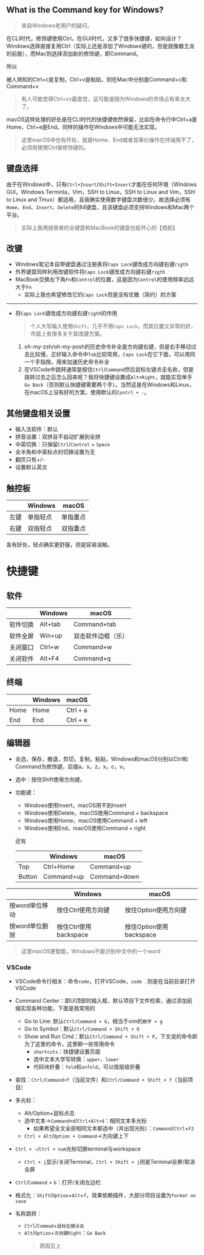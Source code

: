 ## What is the Command key for Windows?
>来自Windows老用户的疑问。

在CLI时代，修饰键使用Ctrl，在GUI时代，又多了很多快捷键，如何设计？Windows选择直接复用Ctrl（实际上还是添加了Windows键的，但是就像霸王龙的前肢），而Mac则选择添加新的修饰键，即Command。

所以

被人熟知的Ctrl+c是复制，Ctrl+v是粘贴，则在Mac中分别是Command+c和Command+v
>有人可能觉得Ctrl+cv最直觉，这可能是因为Windows的市场占有率太大了。

macOS这样处理的好处是在CLI时代的快捷键依然保留，比如在命令行中Ctrl+a是Home，Ctrl+e是End。同样的操作在Windows中可能无法实现。
>这里macOS中也有坏处，就是Home、End或者其等价操作在终端用不了，必须用使用Ctrl做修饰键的。

## 键盘选择
由于在Windows中，只有`Ctrl+Insert`/`Shift+Insert`才能在任何环境（Windows GUI，Windows Terminla，Vim，SSH to Linux，SSH to Linux and Vim，SSH to Linux and Tmux）都适用，且我确实使用数字键盘次数很少。故选择必须有`Home`、`End`、`Insert`、`Delete`的84键盘，且该键盘必须支持Windows和Mac两个平台。
>实际上我用拯救者的全键盘和MacBook的键盘也挺开心的【捂脸】

## 改键

+ Windows笔记本自带键盘通过注册表将`Caps Lock`键改成方向键右键`rigth`
+ 外界键盘同样利用改键软件将`Caps Lock`键改成方向键右键`rigth`
+ MacBook交换左下角`Fn`和`Control`的位置，这是因为`Control`的使用频率远远大于`Fn`
    + 实际上我也希望修改它的`Caps Lock`但是没有优雅（简约）的方案
---
+ 将`Caps Lock`键改成方向键右键`rigth`的作用
    >个人大写输入使用`Shift`，几乎不用`Caps Lock`，而其位置又非常的好，市面上有很多关于其改键方案。

    1. oh-my-zsh/oh-my-posh的历史命令补全是方向键右键，但是右手移动过去比较慢，正好输入命令中`Tab`比较常用，`Caps Lock`在它下面，可以用同一个手指按。用来加速历史命令补全
    2. 在VSCode中跳转通常是按住`Ctrl`/`Command`然后鼠标左键点击名称，但是跳转过去之后怎么回来呢？我将快捷键设置成`Alt+Right`，就能实现单手`Go Back`（否则默认快捷键需要两个手）。当然这是在Windows和Linux，在macOS上没有好的方案，使用默认的`Contrl + -`。

## 其他键盘相关设置

+ 输入法软件：默认
+ 拼音设置：双拼且不自动扩展到全拼
+ 中英切换：只保留`Ctrl`/`Control` + `Space`
+ 全半角和中英标点的切换设置为无
+ 翻页只有+/-
+ 设置默认英文

## 触控板

|      | Windows  | macOS    |
| ---- | -------- | -------- |
| 左键 | 单指轻点 | 单指重点 |
| 右键 | 双指轻点 | 双指重点 |

各有好处，轻点确实更舒服，但是容易误触。

# 快捷键

## 软件

|      | Windows | macOS       |
| ---- | ------- | ----------- |
| 软件切换 | Alt+tab | Command+tab |
| 软件全屏 | Win+up  | 双击软件边框（乐）   |
| 关闭窗口 | Ctrl+w  | Command+w   |
| 关闭软件 | Alt+F4  | Command+q   |

## 终端

|      | Windows | macOS    |
| ---- | ------- | -------- |
| Home | Home    | Ctrl + a |
| End  | End     | Ctrl + e |

## 编辑器

+ 全选，保存，撤退，剪切，复制，粘贴，Windows和macOS分别以Ctrl和Command为修饰键，后接a，s，z，x，c，v。
+ 选中：按住Shift使用方向键。
+ 功能键：
    + Windows使用Insert，macOS用不到Insert
    + Windows使用Delete，macOS使用Command + backspace
    + Windows使用Home，macOS使用Command + left
    + Windows使用End，macOS使用Command + right

    还有

    |        | Windows    | macOS        |
    | ------ | ---------- | ------------ |
    | Top    | Ctrl+Home  | Command+up   |
    | Button | Command+up | Command+down |

|           | Windows           | macOS               |
| --------- | ----------------- | ------------------- |
| 按word单位移动 | 按住Ctrl使用方向键       | 按住Option使用方向键       |
| 按word单位删除 | 按住Ctrl使用backspace | 按住Option使用backspace |
>这里macOS更智能，Windows不能识别中文中的一个word

### VSCode

+ VSCode命令行相关：命令`code`，打开VSCode，`code .`则是在当前目录打开VSCode
+ Command Center：即UI顶部的输入框，默认项目下文件检索，通过添加前缀实现各种功能，下面是我常用的
	+ Go to Line:  默认`Ctrl/Command + G`，相当于vim的`数字 + g`
	+ Go to Symbol：默认`Ctrl/Command + Shift + O`
	+ Show and Run Cmd：默认`Ctrl/Command + Shift + P`，下文说的命令即为了这里的命令，这里聊一些常用命令
		+ `shortcuts`：快捷键设置页面
		+ 选中文本大学写转换：`upper`、`lower`
		+ 代码块折叠：`fold`和`unfold`，可以按层级折叠

+ 查找：`Ctrl/Command+f`（当前文件）和`Ctrl/Command + Shift + f`（当前项目）
+ 多光标：
    + Alt/Option+鼠标点击
    + 选中文本->`Command+d`/`Ctrl+Alt+d`：相同文本多光标
        + 如果希望全文全部相同文本都选中（并出现光标）：`Command`/`Ctrl`+`F2`
    + `Ctrl + Alt`/`Option + Command`->方向键上下

+ `Ctrl + ~`/`Ctrl + num`光标切换terminal与workspace
    + `Ctrl + j`显示/关闭Terminal，`Ctrl + Shift + j`则是Terminal全屏/取消全屏
+ `Ctrl`/`Command` + `b`：打开/关闭左边栏

+ 格式化：`Shift`/`Option`+`Alt`+`f`，效果依赖插件，大部分项目设置为`format on save`

+ 名称跳转：
    + `Ctrl`/`Commad`+`鼠标左键点击`
    + `Alt`/`Option`+`方向键Right`：`Go Back`
        >原因见上
